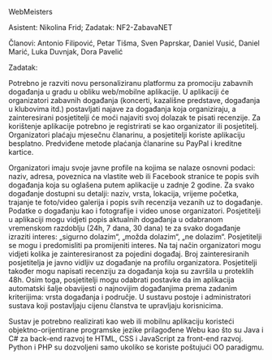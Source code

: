 WebMeisters 

Asistent: Nikolina Frid;
Zadatak: NF2-ZabavaNET

Članovi:
Antonio Filipović,
Petar Tišma,
Sven Paprskar,
Daniel Vusić,
Daniel Marić,
Luka Duvnjak,
Dora Pavelić

Zadatak:

Potrebno je razviti novu personaliziranu platformu za promociju zabavnih događanja u gradu
u obliku web/mobilne aplikacije. U aplikaciji će organizatori zabavnih događanja (koncerti,
kazališne predstave, događanja u klubovima itd.) postavljati najave za događanja koja
organiziraju, a zainteresirani posjetitelji će moći najaviti svoj dolazak te pisati recenzije.
Za korištenje aplikacije potrebno je registrirati se kao organizator ili posjetitelj. Organizatori
plaćaju mjesečnu članarinu, a posjetitelji koriste aplikaciju besplatno. Predviđene metode
plaćanja članarine su PayPal i kreditne kartice.

Organizatori imaju svoje javne profile na kojima se nalaze osnovni podaci: naziv, adresa,
poveznica na vlastite web ili Facebook stranice te popis svih događanja koja su oglašena
putem aplikacije u zadnje 2 godine. Za svako događanje dostupni su detalji: naziv, vrsta,
lokacija, vrijeme početka, trajanje te foto/video galerija i popis svih recenzija vezanih uz to
događanje. Podatke o događanju kao i fotografije i video unose organizatori.
Posjetitelji u aplikaciji mogu vidjeti popis aktualnih događanja u odabranom vremenskom
razdoblju (24h, 7 dana, 30 dana) te za svako događanje izraziti interes: „sigurno dolazim“,
„možda dolazim“, „ne dolazim“. Posjetitelji se mogu i predomisliti pa promijeniti interes. Na
taj način organizatori mogu vidjeti kolika je zainteresiranost za pojedini događaj. Broj
zainteresiranih posjetitelja je javno vidljiv uz događanje na profilu organizatora. Posjetitelji
također mogu napisati recenziju za događanja koja su završila u proteklih 48h. Osim toga,
posjetitelji mogu odabrati postavke da im aplikacija automatski šalje obavijesti o najnovijim
događanjima prema zadanim kriterijima: vrsta događanja i područje.
U sustavu postoje i administratori sustava koji postavljaju cijenu članstva te upravljaju
korisnicima.

Sustav je potrebno realizirati kao web ili mobilnu aplikaciju koristeći objektno-orijentirane
programske jezike prilagođene Webu kao što su Java i C# za back-end razvoj te HTML, CSS
i JavaScript za front-end razvoj. Python i PHP su dozvoljeni samo ukoliko se koriste poštujući
OO paradigmu.

